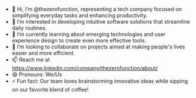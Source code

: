- 👋 Hi, I’m @thezerofunction, representing a tech company focused on simplifying everyday tasks and enhancing productivity.
- 👀 I’m interested in developing intuitive software solutions that streamline daily routines.
- 🌱 I’m currently learning about emerging technologies and user experience design to create even more effective tools.
- 💞️ I’m looking to collaborate on projects aimed at making people's lives easier and more efficient.
- 📫 Reach me at https://www.linkedin.com/company/thezerofunction/about/ 
- 😄 Pronouns: We/Us
- ⚡ Fun fact: Our team loves brainstorming innovative ideas while sipping on our favorite blend of coffee!
<!---
thezerofunction/thezerofunction is a ✨ special ✨ repository because its `README.md` (this file) appears on your GitHub profile.
You can click the Preview link to take a look at your changes.
--->
